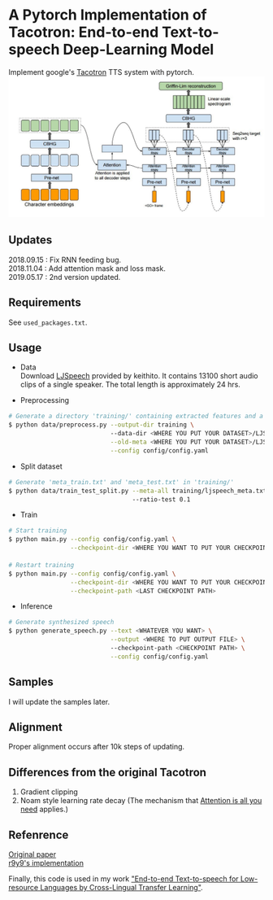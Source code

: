 # A Pytorch Implementation of Tacotron: End-to-end Text-to-speech Deep-Learning Model
Implement google's [Tacotron](https://arxiv.org/abs/1703.10135) TTS system with pytorch. 
![tacotron](arch_fig.jpg)

## Updates
2018.09.15 : Fix RNN feeding bug.  
2018.11.04 : Add attention mask and loss mask.  
2019.05.17 : 2nd version updated.  


## Requirements
See `used_packages.txt`.


## Usage

* Data  
Download [LJSpeech](https://keithito.com/LJ-Speech-Dataset/) provided by keithito. It contains 13100 short audio clips of a single speaker. The total length is approximately 24 hrs.

* Preprocessing
```bash
# Generate a directory 'training/' containing extracted features and a new meta file 'ljspeech_meta.txt'
$ python data/preprocess.py --output-dir training \ 
                            --data-dir <WHERE YOU PUT YOUR DATASET>/LJSpeech-1.1/wavs \
                            --old-meta <WHERE YOU PUT YOUR DATASET>/LJSpeech-1.1/metadata.csv \
                            --config config/config.yaml
```

* Split dataset
```bash
# Generate 'meta_train.txt' and 'meta_test.txt' in 'training/'
$ python data/train_test_split.py --meta-all training/ljspeech_meta.txt \ 
                                  --ratio-test 0.1
```

* Train
```bash
# Start training
$ python main.py --config config/config.yaml \
                 --checkpoint-dir <WHERE YOU WANT TO PUT YOUR CHECKPOINTS> 

# Restart training
$ python main.py --config config/config.yaml \
                 --checkpoint-dir <WHERE YOU WANT TO PUT YOUR CHECKPOINTS> \
                 --checkpoint-path <LAST CHECKPOINT PATH>
```

* Inference
```bash
# Generate synthesized speech 
$ python generate_speech.py --text <WHATEVER YOU WANT> \
                            --output <WHERE TO PUT OUTPUT FILE> \ 
                            --checkpoint-path <CHECKPOINT PATH> \
                            --config config/config.yaml
```


## Samples
I will update the samples later.

## Alignment
Proper alignment occurs after 10k steps of updating.


## Differences from the original Tacotron
1. Gradient clipping
2. Noam style learning rate decay (The mechanism that [Attention is all you need](https://arxiv.org/abs/1706.03762) applies.)


## Refenrence
[Original paper](https://arxiv.org/abs/1703.10135)  
[r9y9's implementation](https://github.com/r9y9/tacotron_pytorch)

Finally, this code is used in my work ["End-to-end Text-to-speech for Low-resource Languages by Cross-Lingual Transfer Learning"](https://arxiv.org/abs/1904.06508). 
